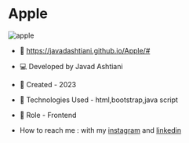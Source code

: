 # Apple
![apple](https://github.com/javadashtiani/Apple/assets/134012615/18383010-1aac-46a0-a353-ca85c057c377)
- 🔗 https://javadashtiani.github.io/Apple/#
- 💻 Developed by Javad Ashtiani
- 📆 Created - 2023
- 🔧 Technologies Used - html,bootstrap,java script
- 🧑‍ Role - Frontend

- How to reach me : with my [instagram](https://www.instagram.com/javadashtiani_web/) and [linkedin](https://www.linkedin.com/in/javadashtiani/)
